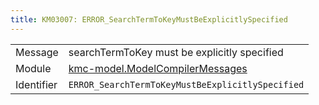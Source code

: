 ```yaml
---
title: KM03007: ERROR_SearchTermToKeyMustBeExplicitlySpecified
---
```


|            |           |
|------------|---------- |
| Message    | searchTermToKey must be explicitly specified |
| Module     | [kmc-model.ModelCompilerMessages](kmc-model.modelcompilermessages) |
| Identifier | `ERROR_SearchTermToKeyMustBeExplicitlySpecified` |


